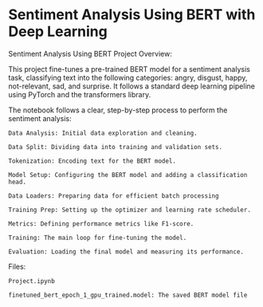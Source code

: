 # Sentiment Analysis Using BERT with Deep Learning


Sentiment Analysis Using BERT Project Overview:

This project fine-tunes a pre-trained BERT model for a sentiment analysis task, classifying text into the following categories: 
angry, disgust, happy, not-relevant, sad, and surprise. 
It follows a standard deep learning pipeline using PyTorch and the transformers library.

The notebook follows a clear, step-by-step process to perform the sentiment analysis:

    Data Analysis: Initial data exploration and cleaning.

    Data Split: Dividing data into training and validation sets.

    Tokenization: Encoding text for the BERT model.

    Model Setup: Configuring the BERT model and adding a classification head.

    Data Loaders: Preparing data for efficient batch processing

    Training Prep: Setting up the optimizer and learning rate scheduler.

    Metrics: Defining performance metrics like F1-score.

    Training: The main loop for fine-tuning the model.

    Evaluation: Loading the final model and measuring its performance.

Files:

    Project.ipynb
    
    finetuned_bert_epoch_1_gpu_trained.model: The saved BERT model file
